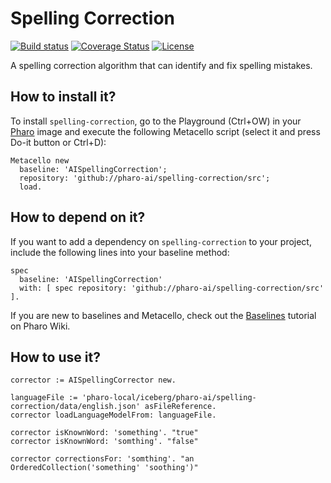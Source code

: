 # Spelling Correction

[![Build status](https://github.com/pharo-ai/spelling-correction/workflows/CI/badge.svg)](https://github.com/pharo-ai/spelling-correction/actions/workflows/test.yml)
[![Coverage Status](https://coveralls.io/repos/github/pharo-ai/spelling-correction/badge.svg?branch=master)](https://coveralls.io/github/pharo-ai/spelling-correction?branch=master)
[![License](https://img.shields.io/badge/license-MIT-blue.svg)](https://raw.githubusercontent.com/pharo-ai/spelling-correction/master/LICENSE)

A spelling correction algorithm that can identify and fix spelling mistakes.

## How to install it?

To install `spelling-correction`, go to the Playground (Ctrl+OW) in your [Pharo](https://pharo.org/) image and execute the following Metacello script (select it and press Do-it button or Ctrl+D):

```Smalltalk
Metacello new
  baseline: 'AISpellingCorrection';
  repository: 'github://pharo-ai/spelling-correction/src';
  load.
```

## How to depend on it?

If you want to add a dependency on `spelling-correction` to your project, include the following lines into your baseline method:

```Smalltalk
spec
  baseline: 'AISpellingCorrection'
  with: [ spec repository: 'github://pharo-ai/spelling-correction/src' ].
```

If you are new to baselines and Metacello, check out the [Baselines](https://github.com/pharo-open-documentation/pharo-wiki/blob/master/General/Baselines.md) tutorial on Pharo Wiki.

## How to use it?

```Smalltalk
corrector := AISpellingCorrector new.
```
```Smalltalk
languageFile := 'pharo-local/iceberg/pharo-ai/spelling-correction/data/english.json' asFileReference.
corrector loadLanguageModelFrom: languageFile.
```
```Smalltalk
corrector isKnownWord: 'something'. "true"
corrector isKnownWord: 'somthing'. "false"
```
```Smalltalk
corrector correctionsFor: 'somthing'. "an OrderedCollection('something' 'soothing')"
```
